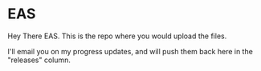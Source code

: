 # EAS
Hey There EAS. This is the repo where you would upload the files.

I'll email you on my progress updates, and will push them back here in the "releases" column.
